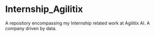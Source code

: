 # Internship_Agilitix
A repository encompassing my Internship related work at Agilitix AI. A company driven by data.
